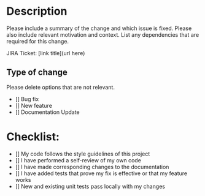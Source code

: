 # Description

Please include a summary of the change and which issue is fixed. Please also include relevant motivation and context. List any dependencies that are required for this change.

JIRA Ticket: [link title](url here)

## Type of change
Please delete options that are not relevant.

- [] Bug fix 
- [] New feature 
- [] Documentation Update

# Checklist:
- [] My code follows the style guidelines of this project
- [] I have performed a self-review of my own code
- [] I have made corresponding changes to the documentation
- [] I have added tests that prove my fix is effective or that my feature works
- [] New and existing unit tests pass locally with my changes
